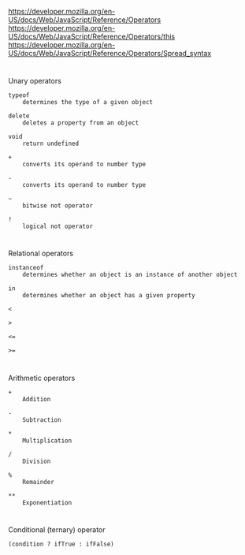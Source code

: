 https://developer.mozilla.org/en-US/docs/Web/JavaScript/Reference/Operators
https://developer.mozilla.org/en-US/docs/Web/JavaScript/Reference/Operators/this
https://developer.mozilla.org/en-US/docs/Web/JavaScript/Reference/Operators/Spread_syntax

#
Unary operators

    typeof
        determines the type of a given object

    delete
        deletes a property from an object
    
    void
        return undefined

    +
        converts its operand to number type

    -
        converts its operand to number type

    ~
        bitwise not operator

    !
        logical not operator

#
Relational operators

    instanceof
        determines whether an object is an instance of another object

    in
        determines whether an object has a given property

    <

    >

    <=

    >=

#
Arithmetic operators

    +
        Addition

    -
        Subtraction

    *
        Multiplication

    /
        Division

    %
        Remainder

    **
        Exponentiation

#
Conditional (ternary) operator

    (condition ? ifTrue : ifFalse)
